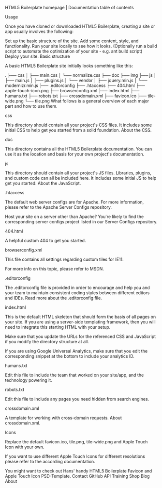 HTML5 Boilerplate homepage | Documentation table of contents

Usage

Once you have cloned or downloaded HTML5 Boilerplate, creating a site or app usually involves the following:

Set up the basic structure of the site.
Add some content, style, and functionality.
Run your site locally to see how it looks.
(Optionally run a build script to automate the optimization of your site - e.g. ant build script)
Deploy your site.
Basic structure

A basic HTML5 Boilerplate site initially looks something like this:

.
├── css
│   ├── main.css
│   └── normalize.css
├── doc
├── img
├── js
│   ├── main.js
│   ├── plugins.js
│   └── vendor
│       ├── jquery.min.js
│       └── modernizr.min.js
├── .editorconfig
├── .htaccess
├── 404.html
├── apple-touch-icon.png
├── browserconfig.xml
├── index.html
├── humans.txt
├── robots.txt
├── crossdomain.xml
├── favicon.ico
├── tile-wide.png
└── tile.png
What follows is a general overview of each major part and how to use them.

css

This directory should contain all your project's CSS files. It includes some initial CSS to help get you started from a solid foundation. About the CSS.

doc

This directory contains all the HTML5 Boilerplate documentation. You can use it as the location and basis for your own project's documentation.

js

This directory should contain all your project's JS files. Libraries, plugins, and custom code can all be included here. It includes some initial JS to help get you started. About the JavaScript.

.htaccess

The default web server configs are for Apache. For more information, please refer to the Apache Server Configs repository.

Host your site on a server other than Apache? You're likely to find the corresponding server configs project listed in our Server Configs repository.

404.html

A helpful custom 404 to get you started.

browserconfig.xml

This file contains all settings regarding custom tiles for IE11.

For more info on this topic, please refer to MSDN.

.editorconfig

The .editorconfig file is provided in order to encourage and help you and your team to maintain consistent coding styles between different editors and IDEs. Read more about the .editorconfig file.

index.html

This is the default HTML skeleton that should form the basis of all pages on your site. If you are using a server-side templating framework, then you will need to integrate this starting HTML with your setup.

Make sure that you update the URLs for the referenced CSS and JavaScript if you modify the directory structure at all.

If you are using Google Universal Analytics, make sure that you edit the corresponding snippet at the bottom to include your analytics ID.

humans.txt

Edit this file to include the team that worked on your site/app, and the technology powering it.

robots.txt

Edit this file to include any pages you need hidden from search engines.

crossdomain.xml

A template for working with cross-domain requests. About crossdomain.xml.

Icons

Replace the default favicon.ico, tile.png, tile-wide.png and Apple Touch Icon with your own.

If you want to use different Apple Touch Icons for different resolutions please refer to the according documentation.

You might want to check out Hans' handy HTML5 Boilerplate Favicon and Apple Touch Icon PSD-Template.
Contact GitHub API Training Shop Blog About
